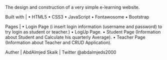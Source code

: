 The design and construction of a very simple e-learning website.

Built with |
• HTML5
• CSS3
• JavaScript
• Fontawosome
• Bootstrap

Pages |
• Login Page (i insert login information (username and password) to try login as student or teacher.)
• LogUp Page.
• Student Page (Information about Student and Calculate his quarterly Average).
• Teacher Page (Information about Teacher and CRUD Application).

Auther |
AbdAlmjed Skaik | Twitter @abdalmjeds2000